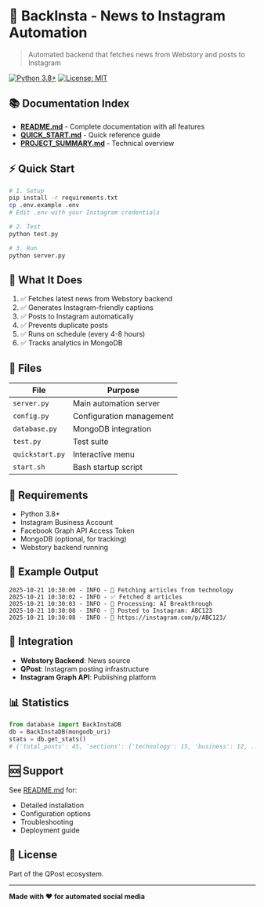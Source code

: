 # 🚀 BackInsta - News to Instagram Automation

> Automated backend that fetches news from Webstory and posts to Instagram

[![Python 3.8+](https://img.shields.io/badge/python-3.8+-blue.svg)](https://www.python.org/downloads/)
[![License: MIT](https://img.shields.io/badge/License-MIT-yellow.svg)](https://opensource.org/licenses/MIT)

## 📚 Documentation Index

- **[README.md](README.md)** - Complete documentation with all features
- **[QUICK_START.md](QUICK_START.md)** - Quick reference guide
- **[PROJECT_SUMMARY.md](PROJECT_SUMMARY.md)** - Technical overview

## ⚡ Quick Start

```bash
# 1. Setup
pip install -r requirements.txt
cp .env.example .env
# Edit .env with your Instagram credentials

# 2. Test
python test.py

# 3. Run
python server.py
```

## 🎯 What It Does

1. ✅ Fetches latest news from Webstory backend
2. ✅ Generates Instagram-friendly captions
3. ✅ Posts to Instagram automatically
4. ✅ Prevents duplicate posts
5. ✅ Runs on schedule (every 4-8 hours)
6. ✅ Tracks analytics in MongoDB

## 📂 Files

| File | Purpose |
|------|---------|
| `server.py` | Main automation server |
| `config.py` | Configuration management |
| `database.py` | MongoDB integration |
| `test.py` | Test suite |
| `quickstart.py` | Interactive menu |
| `start.sh` | Bash startup script |

## 🔧 Requirements

- Python 3.8+
- Instagram Business Account
- Facebook Graph API Access Token
- MongoDB (optional, for tracking)
- Webstory backend running

## 📸 Example Output

```
2025-10-21 10:30:00 - INFO - 📰 Fetching articles from technology
2025-10-21 10:30:02 - INFO - ✅ Fetched 8 articles
2025-10-21 10:30:03 - INFO - 🚀 Processing: AI Breakthrough
2025-10-21 10:30:08 - INFO - 🎉 Posted to Instagram: ABC123
2025-10-21 10:30:08 - INFO - 🔗 https://instagram.com/p/ABC123/
```

## 🤝 Integration

- **Webstory Backend**: News source
- **QPost**: Instagram posting infrastructure
- **Instagram Graph API**: Publishing platform

## 📊 Statistics

```python
from database import BackInstaDB
db = BackInstaDB(mongodb_uri)
stats = db.get_stats()
# {'total_posts': 45, 'sections': {'technology': 15, 'business': 12, ...}}
```

## 🆘 Support

See [README.md](README.md) for:
- Detailed installation
- Configuration options
- Troubleshooting
- Deployment guide

## 📝 License

Part of the QPost ecosystem.

---

**Made with ❤️ for automated social media**
